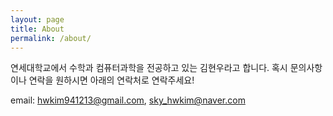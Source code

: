 ```yaml
---
layout: page
title: About
permalink: /about/
---
```


연세대학교에서 수학과 컴퓨터과학을 전공하고 있는 김현우라고 합니다.
혹시 문의사항이나 연락을 원하시면 아래의 연락처로 연락주세요!

email: hwkim941213@gmail.com, sky_hwkim@naver.com

